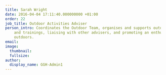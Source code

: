 ```yaml
---
title: Sarah Wright
date: 2016-04-04 17:11:40.000000000 +01:00
order: 22
job_title: Outdoor Activities Adviser
person_intro: Coordinates the Outdoor Team, organises and supports outdoor events
    and trainings, liaising with other advisers, and promoting an enthusiasm for the
    outdoors.
email: 
image: 
  thumbnail:
  fullsize:
author:
  display_name: GGH-Admin1
---
```


